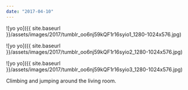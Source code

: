 ```yaml
---
date: "2017-04-10"
---
```


![yo yo]({{ site.baseurl }}/assets/images/2017/tumblr_oo6nj59kQF1r16syio1_1280-1024x576.jpg)

![yo yo]({{ site.baseurl }}/assets/images/2017/tumblr_oo6nj59kQF1r16syio2_1280-1024x576.jpg)

![yo yo]({{ site.baseurl }}/assets/images/2017/tumblr_oo6nj59kQF1r16syio3_1280-1024x576.jpg)

Climbing and jumping around the living room.

